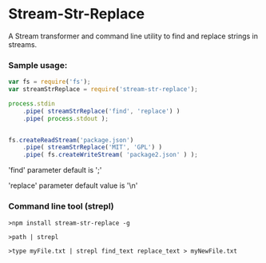 # Stream-Str-Replace

A Stream transformer and command line utility to find and replace strings in streams.


### Sample usage:

```javascript
var fs = require('fs');
var streamStrReplace = require('stream-str-replace');

process.stdin
	.pipe( streamStrReplace('find', 'replace') )
	.pipe( process.stdout );


fs.createReadStream('package.json')
	.pipe( streamStrReplace('MIT', 'GPL') )
	.pipe( fs.createWriteStream( 'package2.json' ) );

```

'find' parameter default is ';'

'replace' parameter default value is '\n'

### Command line tool (strepl)

```
>npm install stream-str-replace -g

>path | strepl

>type myFile.txt | strepl find_text replace_text > myNewFile.txt


```
